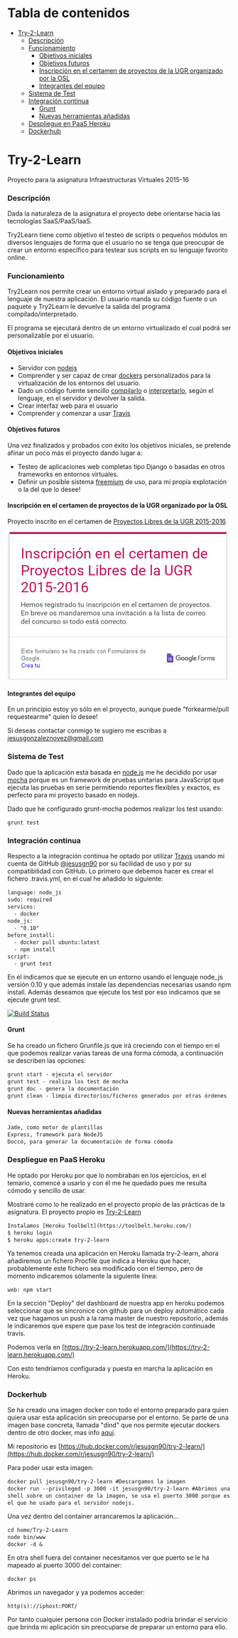 Tabla de contenidos
=================

  * [Try-2-Learn](#try-2-learn)
      * [Descripción](#descripción)
      * [Funcionamiento](#funcionamiento)
        * [Objetivos iniciales](#objetivos-iniciales)
        * [Objetivos futuros](#objetivos-futuros)
        * [Inscripción en el certamen de proyectos de la UGR organizado por la OSL](#inscripción-en-el-certamen-de-proyectos-de-la-ugr-organizado-por-la-osl)
        * [Integrantes del equipo](#integrantes-del-equipo)
      * [Sistema de Test](#sistema-de-test)
      * [Integración continua](#integración-continua)
        * [Grunt](#grunt)
        * [Nuevas herramientas añadidas](#nuevas-herramientas-añadidas)
      * [Despliegue en PaaS Heroku](#despliegue-en-paas-heroku)
      * [Dockerhub](#dockerhub)

# Try-2-Learn
Proyecto para la asignatura Infraestructuras Virtuales 2015-16

### Descripción 
Dada la naturaleza de la asignatura el proyecto debe orientarse hacia las tecnologías
SaaS/PaaS/IaaS.

Try2Learn tiene como objetivo el testeo de scripts o pequeños módulos en diversos lenguajes de forma que el usuario no se tenga que preocupar de crear un entorno específico para testear sus scripts en su lenguaje favorito online.

### Funcionamiento
Try2Learn nos permite crear un entorno virtual aislado y preparado para el lenguaje de nuestra aplicación. El usuario manda su código fuente o un paquete y Try2Learn le devuelve la salida del programa compilado/interpretado.

El programa se ejecutará dentro de un entorno virtualizado el cual podrá ser personalizable por el usuario.

#### Objetivos iniciales
* Servidor con [nodejs](https://es.wikipedia.org/wiki/Node.js)
* Comprender y ser capaz de crear [dockers](https://es.wikipedia.org/wiki/Docker) personalizados para la virtualización de los entornos del usuario.
* Dado un código fuente sencillo [compilarlo](https://es.wikipedia.org/wiki/Compilador) o [interpretarlo](https://es.wikipedia.org/wiki/Int%C3%A9rprete_(inform%C3%A1tica)#Lenguaje_interpretado), según el lenguaje, en el servidor y devolver la salida.
* Crear interfaz web para el usuario
* Comprender y comenzar a usar [Travis](https://travis-ci.org/)

#### Objetivos futuros
Una vez finalizados y probados con éxito los objetivos iniciales, se pretende afinar un poco más el proyecto dando lugar a:

* Testeo de aplicaciones web completas tipo Django o basadas en otros frameworks en entornos virtuales.
* Definir un posible sistema [freemium](https://es.wikipedia.org/wiki/Freemium) de uso, para mi propia explotación o la del que lo desee!
    
#### Inscripción en el certamen de proyectos de la UGR organizado por la OSL
Proyecto inscrito en el certamen de [Proyectos Libres de la UGR 2015-2016](http://osl.ugr.es/bases-de-los-premios-a-proyectos-libres-de-la-ugr/)

![Inscripción](inscripcion_certamen.png)

#### Integrantes del equipo
En un principio estoy yo sólo en el proyecto, aunque puede "forkearme/pull requestearme" quien lo desee! 

Si deseas contactar conmigo te sugiero me escribas a jesusgonzaleznovez@gmail.com

### Sistema de Test
Dado que la aplicación esta basada en [node.js](https://es.wikipedia.org/wiki/Node.js) me he decidido por usar [mocha](https://mochajs.org/) porque es un framework de pruebas unitarias para JavaScript que ejecuta las pruebas en serie permitiendo reportes flexibles y exactos, es perfecto para mi proyecto basado en nodejs.

Dado que he configurado grunt-mocha podemos realizar los test usando:
    
    grunt test

### Integración continua
Respecto a la integración continua he optado por utilizar [Travis](https://travis-ci.org/) usando
mi cuenta de GitHub [@jesusgn90](https://github.com/jesusgn90/) por su facilidad de uso y por su compatibilidad con GitHub. Lo primero que debemos hacer es crear
el fichero .travis.yml, en el cual he añadido lo siguiente:

    language: node_js
    sudo: required
    services:
      - docker
    node_js:
      - "0.10"
    before_install:
      - docker pull ubuntu:latest
      - npm install
    script:
      - grunt test

En él indicamos que se ejecute en un entorno usando el lenguaje node_js versión 0.10 y que además instale las dependencias necesarias usando npm install. Además deseamos que ejecute los test por eso indicamos que se ejecute grunt test.

[![Build Status](https://travis-ci.org/jesusgn90/Try-2-Learn.svg?branch=master)](https://travis-ci.org/jesusgn90/Try-2-Learn)

#### Grunt
Se ha creado un fichero Grunfile.js que irá creciendo con el tiempo en el que podemos realizar varias tareas de una forma cómoda, a continuación se describen las opciones:

    grunt start - ejecuta el servidor
    grunt test - realiza los test de mocha
    grunt doc - genera la documentación
    grunt clean - limpia directorios/ficheros generados por otras órdenes

#### Nuevas herramientas añadidas
    Jade, como motor de plantillas
    Express, framework para NodeJS
    Docco, para generar la documentación de forma cómoda

### Despliegue en PaaS Heroku
He optado por Heroku por que lo nombraban en los ejercicios, en el temario, comencé a usarlo y con él me he quedado pues me resulta cómodo y sencillo de usar.

Mostraré como lo he realizado en el proyecto propio de las prácticas de la asignatura. El proyecto propio es [Try-2-Learn](https://github.com/jesusgn90/Try-2-Learn)

    Instalamos [Heroku Toolbelt](https://toolbelt.heroku.com/)
    $ heroku login
    $ heroku apps:create try-2-learn

Ya tenemos creada una aplicación en Heroku llamada try-2-learn, ahora añadiremos un fichero Procfile que indica a Heroku que hacer, probablemente este fichero sea modificado con el tiempo, pero de momento indicaremos sólamente la siguiente línea:

    web: npm start

En la sección "Deploy" del dashboard de nuestra app en heroku podemos seleccionar que se sincronice con github para un deploy automático cada vez que hagamos un push a la rama master de nuestro repositorio, además le indicaremos que espere que pase los test de integración continuade travis.

Podemos verla en [https://try-2-learn.herokuapp.com/](https://try-2-learn.herokuapp.com/)

Con esto tendríamos configurada y puesta en marcha la aplicación en Heroku.

### Dockerhub
Se ha creado una imagen docker con todo el entorno preparado para quien quiera usar esta aplicación sin preocuparse por el entorno. Se parte de una imagen base concreta, llamada "dind" que nos permite ejecutar dockers dentro de otro docker, mas info [aquí](https://github.com/jpetazzo/dind).

Mi repositorio es [https://hub.docker.com/r/jesusgn90/try-2-learn/](https://hub.docker.com/r/jesusgn90/try-2-learn/)

Para poder usar esta imagen:

    docker pull jesusgn90/try-2-learn #Descargamos la imagen
    docker run --privileged -p 3000 -it jesusgn90/try-2-learn #Abrimos una shell sobre un container de la imagen, se usa el puerto 3000 porque es el que he usado para el servidor nodejs.

Una vez dentro del container arrancaremos la aplicación...

    cd home/Try-2-Learn
    node bin/www
    docker -d &

En otra shell fuera del container necesitamos ver que puerto se le ha mapeado al puerto 3000 del container:

    docker ps

Abrimos un navegador y ya podemos acceder:

    http(s)://iphost:PORT/

Por tanto cualquier persona con Docker instalado podría brindar el servicio que brinda mi aplicación sin preocuparse de preparar un entorno para ello.


